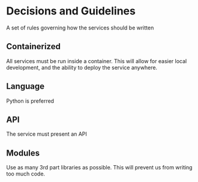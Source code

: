 # Decisions and Guidelines

A set of rules governing how the services should be written

## Containerized

All services must be run inside a container.  This will allow for easier local development, and the ability to deploy the service anywhere.

## Language

Python is preferred

## API

The service must present an API

## Modules

Use as many 3rd part libraries as possible.  This will prevent us from writing too much code.
